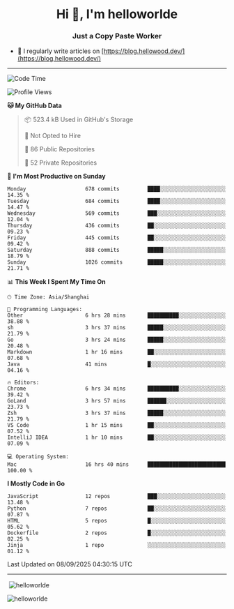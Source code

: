 <h1 align="center">Hi 👋, I'm helloworlde</h1>
<h3 align="center">Just a Copy Paste Worker</h3>

- 📝 I regularly write articles on [https://blog.hellowood.dev/](https://blog.hellowood.dev/)

<hr>


<!--START_SECTION:waka-->
![Code Time](http://img.shields.io/badge/Code%20Time-12%2C592%20hrs%2029%20mins-blue)

![Profile Views](http://img.shields.io/badge/Profile%20Views-0-blue)

**🐱 My GitHub Data** 

> 📦 523.4 kB Used in GitHub's Storage 
 > 
> 🚫 Not Opted to Hire
 > 
> 📜 86 Public Repositories 
 > 
> 🔑 52 Private Repositories 
 > 
📅 **I'm Most Productive on Sunday** 

```text
Monday                   678 commits         ████░░░░░░░░░░░░░░░░░░░░░   14.35 % 
Tuesday                  684 commits         ████░░░░░░░░░░░░░░░░░░░░░   14.47 % 
Wednesday                569 commits         ███░░░░░░░░░░░░░░░░░░░░░░   12.04 % 
Thursday                 436 commits         ██░░░░░░░░░░░░░░░░░░░░░░░   09.23 % 
Friday                   445 commits         ██░░░░░░░░░░░░░░░░░░░░░░░   09.42 % 
Saturday                 888 commits         █████░░░░░░░░░░░░░░░░░░░░   18.79 % 
Sunday                   1026 commits        █████░░░░░░░░░░░░░░░░░░░░   21.71 % 
```


📊 **This Week I Spent My Time On** 

```text
🕑︎ Time Zone: Asia/Shanghai

💬 Programming Languages: 
Other                    6 hrs 28 mins       ██████████░░░░░░░░░░░░░░░   38.88 % 
sh                       3 hrs 37 mins       █████░░░░░░░░░░░░░░░░░░░░   21.79 % 
Go                       3 hrs 24 mins       █████░░░░░░░░░░░░░░░░░░░░   20.48 % 
Markdown                 1 hr 16 mins        ██░░░░░░░░░░░░░░░░░░░░░░░   07.68 % 
Java                     41 mins             █░░░░░░░░░░░░░░░░░░░░░░░░   04.16 % 

🔥 Editors: 
Chrome                   6 hrs 34 mins       ██████████░░░░░░░░░░░░░░░   39.42 % 
GoLand                   3 hrs 57 mins       ██████░░░░░░░░░░░░░░░░░░░   23.73 % 
Zsh                      3 hrs 37 mins       █████░░░░░░░░░░░░░░░░░░░░   21.79 % 
VS Code                  1 hr 15 mins        ██░░░░░░░░░░░░░░░░░░░░░░░   07.52 % 
IntelliJ IDEA            1 hr 10 mins        ██░░░░░░░░░░░░░░░░░░░░░░░   07.09 % 

💻 Operating System: 
Mac                      16 hrs 40 mins      █████████████████████████   100.00 % 
```

**I Mostly Code in Go** 

```text
JavaScript               12 repos            ███░░░░░░░░░░░░░░░░░░░░░░   13.48 % 
Python                   7 repos             ██░░░░░░░░░░░░░░░░░░░░░░░   07.87 % 
HTML                     5 repos             █░░░░░░░░░░░░░░░░░░░░░░░░   05.62 % 
Dockerfile               2 repos             █░░░░░░░░░░░░░░░░░░░░░░░░   02.25 % 
Jinja                    1 repo              ░░░░░░░░░░░░░░░░░░░░░░░░░   01.12 % 
```




 Last Updated on 08/09/2025 04:30:15 UTC
<!--END_SECTION:waka-->

<hr>
<p>
  &nbsp;<img align="center" src="https://github-readme-stats.vercel.app/api?username=helloworlde&show_icons=true&locale=en" alt="helloworlde" />
</p>

<p>
  <img align="center" src="https://github-readme-streak-stats.herokuapp.com/?user=helloworlde&" alt="helloworlde" />
</p>
